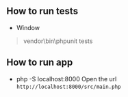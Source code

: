 ## How to run tests
 * Window 
  > vendor\bin\phpunit tests

## How to run app
 * php -S localhost:8000
   Open the url `http://localhost:8000/src/main.php`